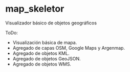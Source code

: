 # map_skeletor
Visualizador básico de objetos geográficos


ToDo:

- Visualización básica de mapa.
- Agregado de capas OSM, Google Maps y Argenmap.
- Agregado de objetos KML.
- Agregado de objetos GeoJSON.
- Agregado de objetos WMS.

